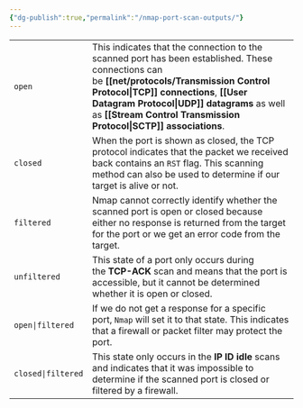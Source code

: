 ```yaml
---
{"dg-publish":true,"permalink":"/nmap-port-scan-outputs/"}
---
```


|                    |                                                                                                                                                                                                                                                                                         |
| ------------------ | --------------------------------------------------------------------------------------------------------------------------------------------------------------------------------------------------------------------------------------------------------------------------------------- |
| `open`             | This indicates that the connection to the scanned port has been established. These connections can be **[[net/protocols/Transmission Control Protocol\|TCP]] connections**, **[[User Datagram Protocol\|UDP]] datagrams** as well as **[[Stream Control Transmission Protocol\|SCTP]] associations**. |
| `closed`           | When the port is shown as closed, the TCP protocol indicates that the packet we received back contains an `RST` flag. This scanning method can also be used to determine if our target is alive or not.                                                                                 |
| `filtered`         | Nmap cannot correctly identify whether the scanned port is open or closed because either no response is returned from the target for the port or we get an error code from the target.                                                                                                  |
| `unfiltered`       | This state of a port only occurs during the **TCP-ACK** scan and means that the port is accessible, but it cannot be determined whether it is open or closed.                                                                                                                           |
| `open\|filtered`   | If we do not get a response for a specific port, `Nmap` will set it to that state. This indicates that a firewall or packet filter may protect the port.                                                                                                                                |
| `closed\|filtered` | This state only occurs in the **IP ID idle** scans and indicates that it was impossible to determine if the scanned port is closed or filtered by a firewall.                                                                                                                           |
